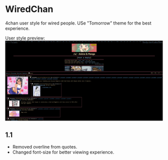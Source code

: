 # WiredChan
4chan user style for wired people.
USe "Tomorrow" theme for the best experience.

User style preview:
![Preview](/preview.png)

## 1.1
* Removed overline from quotes.
* Changed font-size for better viewing experience.
